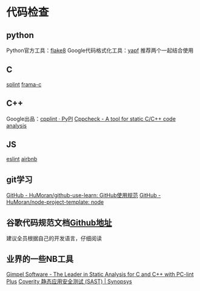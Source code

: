 # 代码检查
## python
Python官方工具：[flake8](https://gitlab.com/pycqa/flake8)
Google代码格式化工具：[yapf](https://github.com/google/yapf/)
推荐两个一起结合使用
## C
[splint](http://splint.org/)
[frama-c](http://frama-c.com/)
## C++
Google出品：[cpplint · PyPI](https://pypi.org/project/cpplint/)
[Cppcheck - A tool for static C/C++ code analysis](http://cppcheck.sourceforge.net/)
## JS
[eslint](https://cn.eslint.org/)
[airbnb](https://github.com/airbnb/javascript)

## git学习
[GitHub - HuMoran/github-use-learn: GitHub使用规范](https://github.com/HuMoran/github-use-learn)
[GitHub - HuMoran/node-project-template: node](https://github.com/HuMoran/node-project-template)

## 谷歌代码规范文档[Github地址](https://github.com/google/styleguide)
建议全员根据自己的开发语言，仔细阅读

## 业界的一些NB工具
[Gimpel Software - The Leader in Static Analysis for C and C++ with PC-lint Plus](https://www.gimpel.com/)
[Coverity 静态应用安全测试 (SAST) \| Synopsys](https://www.synopsys.com/zh-cn/software-integrity/security-testing/static-analysis-sast.html)
